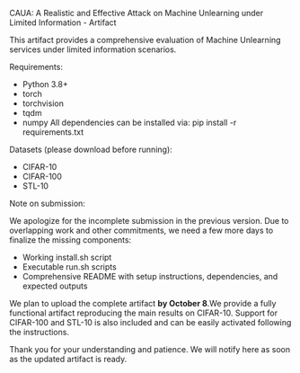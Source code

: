CAUA: A Realistic and Effective Attack on Machine Unlearning under Limited Information - Artifact

This artifact provides a comprehensive evaluation of Machine Unlearning services under limited information scenarios.

Requirements:
- Python 3.8+
- torch
- torchvision
- tqdm
- numpy
All dependencies can be installed via:
    pip install -r requirements.txt

Datasets (please download before running):
- CIFAR-10
- CIFAR-100
- STL-10

Note on submission:

We apologize for the incomplete submission in the previous version. Due to overlapping work and other commitments, we need a few more days to finalize the missing components:

- Working install.sh script
- Executable run.sh scripts
- Comprehensive README with setup instructions, dependencies, and expected outputs

We plan to upload the complete artifact **by October 8**.We provide a fully functional artifact reproducing the main results on CIFAR-10. 
Support for CIFAR-100 and STL-10 is also included and can be easily activated following the instructions.

Thank you for your understanding and patience. We will notify here as soon as the updated artifact is ready.


